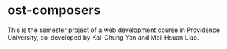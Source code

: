 # ost-composers
This is the semester project of a web development course in Providence University, co-developed by Kai-Chung Yan and Mei-Hsuan Liao.
